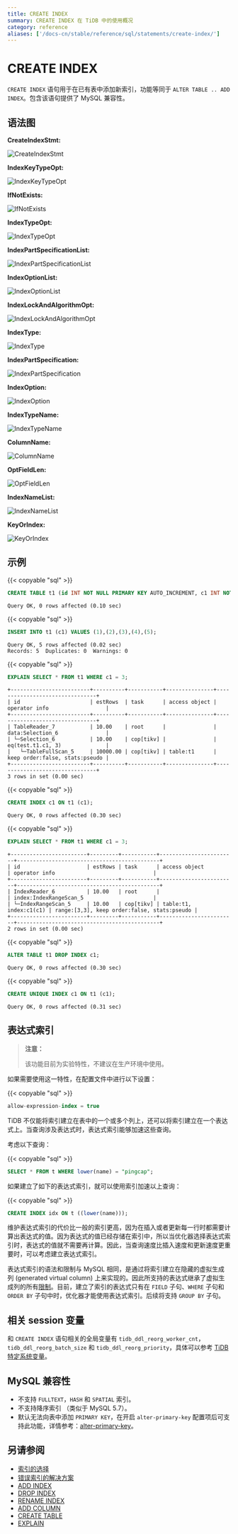 ```yaml
---
title: CREATE INDEX
summary: CREATE INDEX 在 TiDB 中的使用概况
category: reference
aliases: ['/docs-cn/stable/reference/sql/statements/create-index/']
---
```


# CREATE INDEX

`CREATE INDEX` 语句用于在已有表中添加新索引，功能等同于 `ALTER TABLE .. ADD INDEX`。包含该语句提供了 MySQL 兼容性。

## 语法图

**CreateIndexStmt:**

![CreateIndexStmt](/media/sqlgram/CreateIndexStmt.png)

**IndexKeyTypeOpt:**

![IndexKeyTypeOpt](/media/sqlgram/IndexKeyTypeOpt.png)

**IfNotExists:**

![IfNotExists](/media/sqlgram/IfNotExists.png)

**IndexTypeOpt:**

![IndexTypeOpt](/media/sqlgram/IndexTypeOpt.png)

**IndexPartSpecificationList:**

![IndexPartSpecificationList](/media/sqlgram/IndexPartSpecificationList.png)

**IndexOptionList:**

![IndexOptionList](/media/sqlgram/IndexOptionList.png)

**IndexLockAndAlgorithmOpt:**

![IndexLockAndAlgorithmOpt](/media/sqlgram/IndexLockAndAlgorithmOpt.png)

**IndexType:**

![IndexType](/media/sqlgram/IndexType.png)

**IndexPartSpecification:**

![IndexPartSpecification](/media/sqlgram/IndexPartSpecification.png)

**IndexOption:**

![IndexOption](/media/sqlgram/IndexOption.png)

**IndexTypeName:**

![IndexTypeName](/media/sqlgram/IndexTypeName.png)

**ColumnName:**

![ColumnName](/media/sqlgram/ColumnName.png)

**OptFieldLen:**

![OptFieldLen](/media/sqlgram/OptFieldLen.png)

**IndexNameList:**

![IndexNameList](/media/sqlgram/IndexNameList.png)

**KeyOrIndex:**

![KeyOrIndex](/media/sqlgram/KeyOrIndex.png)

## 示例

{{< copyable "sql" >}}

```sql
CREATE TABLE t1 (id INT NOT NULL PRIMARY KEY AUTO_INCREMENT, c1 INT NOT NULL);
```

```
Query OK, 0 rows affected (0.10 sec)
```

{{< copyable "sql" >}}

```sql
INSERT INTO t1 (c1) VALUES (1),(2),(3),(4),(5);
```

```
Query OK, 5 rows affected (0.02 sec)
Records: 5  Duplicates: 0  Warnings: 0
```

{{< copyable "sql" >}}

```sql
EXPLAIN SELECT * FROM t1 WHERE c1 = 3;
```

```
+-------------------------+----------+-----------+---------------+--------------------------------+
| id                      | estRows  | task      | access object | operator info                  |
+-------------------------+----------+-----------+---------------+--------------------------------+
| TableReader_7           | 10.00    | root      |               | data:Selection_6               |
| └─Selection_6           | 10.00    | cop[tikv] |               | eq(test.t1.c1, 3)              |
|   └─TableFullScan_5     | 10000.00 | cop[tikv] | table:t1      | keep order:false, stats:pseudo |
+-------------------------+----------+-----------+---------------+--------------------------------+
3 rows in set (0.00 sec)
```

{{< copyable "sql" >}}

```sql
CREATE INDEX c1 ON t1 (c1);
```

```
Query OK, 0 rows affected (0.30 sec)
```

{{< copyable "sql" >}}

```sql
EXPLAIN SELECT * FROM t1 WHERE c1 = 3;
```

```
+------------------------+---------+-----------+------------------------+---------------------------------------------+
| id                     | estRows | task      | access object          | operator info                               |
+------------------------+---------+-----------+------------------------+---------------------------------------------+
| IndexReader_6          | 10.00   | root      |                        | index:IndexRangeScan_5                      |
| └─IndexRangeScan_5     | 10.00   | cop[tikv] | table:t1, index:c1(c1) | range:[3,3], keep order:false, stats:pseudo |
+------------------------+---------+-----------+------------------------+---------------------------------------------+
2 rows in set (0.00 sec)
```

{{< copyable "sql" >}}

```sql
ALTER TABLE t1 DROP INDEX c1;
```

```
Query OK, 0 rows affected (0.30 sec)
```

{{< copyable "sql" >}}

```sql
CREATE UNIQUE INDEX c1 ON t1 (c1);
```

```
Query OK, 0 rows affected (0.31 sec)
```

## 表达式索引

> **注意：**
>
> 该功能目前为实验特性，不建议在生产环境中使用。

如果需要使用这一特性，在配置文件中进行以下设置：

{{< copyable "sql" >}}

```sql
allow-expression-index = true
```

TiDB 不仅能将索引建立在表中的一个或多个列上，还可以将索引建立在一个表达式上。当查询涉及表达式时，表达式索引能够加速这些查询。

考虑以下查询：

{{< copyable "sql" >}}

```sql
SELECT * FROM t WHERE lower(name) = "pingcap";
```

如果建立了如下的表达式索引，就可以使用索引加速以上查询：

{{< copyable "sql" >}}

```sql
CREATE INDEX idx ON t ((lower(name)));
```

维护表达式索引的代价比一般的索引更高，因为在插入或者更新每一行时都需要计算出表达式的值。因为表达式的值已经存储在索引中，所以当优化器选择表达式索引时，表达式的值就不需要再计算。因此，当查询速度比插入速度和更新速度更重要时，可以考虑建立表达式索引。

表达式索引的语法和限制与 MySQL 相同，是通过将索引建立在隐藏的虚拟生成列 (generated virtual column) 上来实现的。因此所支持的表达式继承了虚拟生成列的所有[限制](/generated-columns.md#局限性)。目前，建立了索引的表达式只有在 `FIELD` 子句、`WHERE` 子句和 `ORDER BY` 子句中时，优化器才能使用表达式索引。后续将支持 `GROUP BY` 子句。

## 相关 session 变量

和 `CREATE INDEX` 语句相关的全局变量有 `tidb_ddl_reorg_worker_cnt`，`tidb_ddl_reorg_batch_size` 和 `tidb_ddl_reorg_priority`，具体可以参考 [TiDB 特定系统变量](/tidb-specific-system-variables.md#tidb_ddl_reorg_worker_cnt)。

## MySQL 兼容性

* 不支持 `FULLTEXT`，`HASH` 和 `SPATIAL` 索引。
* 不支持降序索引 （类似于 MySQL 5.7）。
* 默认无法向表中添加 `PRIMARY KEY`，在开启 `alter-primary-key` 配置项后可支持此功能，详情参考：[alter-primary-key](/tidb-configuration-file.md#alter-primary-key)。

## 另请参阅

* [索引的选择](/choose-index.md)
* [错误索引的解决方案](/wrong-index-solution.md)
* [ADD INDEX](/sql-statements/sql-statement-add-index.md)
* [DROP INDEX](/sql-statements/sql-statement-drop-index.md)
* [RENAME INDEX](/sql-statements/sql-statement-rename-index.md)
* [ADD COLUMN](/sql-statements/sql-statement-add-column.md)
* [CREATE TABLE](/sql-statements/sql-statement-create-table.md)
* [EXPLAIN](/sql-statements/sql-statement-explain.md)
